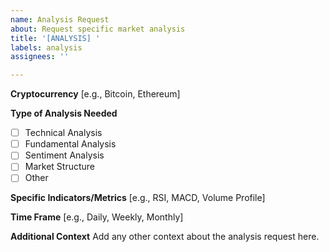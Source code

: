 ```yaml
---
name: Analysis Request
about: Request specific market analysis
title: '[ANALYSIS] '
labels: analysis
assignees: ''

---
```


**Cryptocurrency**
[e.g., Bitcoin, Ethereum]

**Type of Analysis Needed**
- [ ] Technical Analysis
- [ ] Fundamental Analysis
- [ ] Sentiment Analysis
- [ ] Market Structure
- [ ] Other

**Specific Indicators/Metrics**
[e.g., RSI, MACD, Volume Profile]

**Time Frame**
[e.g., Daily, Weekly, Monthly]

**Additional Context**
Add any other context about the analysis request here.